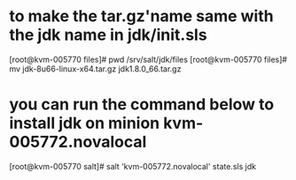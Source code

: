 

# to make the tar.gz'name same with the jdk name in jdk/init.sls
[root@kvm-005770 files]# pwd
/srv/salt/jdk/files
[root@kvm-005770 files]# mv jdk-8u66-linux-x64.tar.gz jdk1.8.0_66.tar.gz

# you can run the command below to install jdk on minion kvm-005772.novalocal
[root@kvm-005770 salt]# salt 'kvm-005772.novalocal' state.sls jdk




